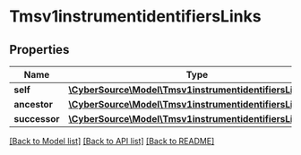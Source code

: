 # Tmsv1instrumentidentifiersLinks

## Properties
Name | Type | Description | Notes
------------ | ------------- | ------------- | -------------
**self** | [**\CyberSource\Model\Tmsv1instrumentidentifiersLinksSelf**](Tmsv1instrumentidentifiersLinksSelf.md) |  | [optional] 
**ancestor** | [**\CyberSource\Model\Tmsv1instrumentidentifiersLinksSelf**](Tmsv1instrumentidentifiersLinksSelf.md) |  | [optional] 
**successor** | [**\CyberSource\Model\Tmsv1instrumentidentifiersLinksSelf**](Tmsv1instrumentidentifiersLinksSelf.md) |  | [optional] 

[[Back to Model list]](../README.md#documentation-for-models) [[Back to API list]](../README.md#documentation-for-api-endpoints) [[Back to README]](../README.md)


